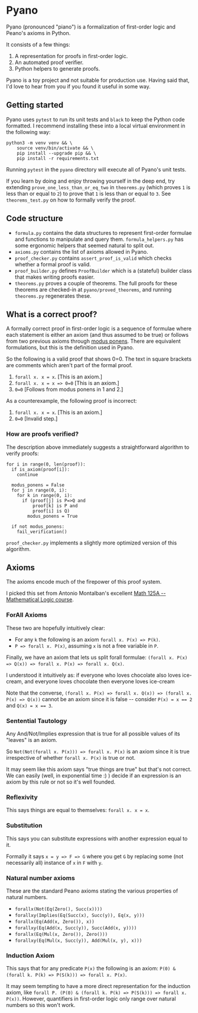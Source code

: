 # Pyano

Pyano (pronounced "piano") is a formalization of first-order logic and Peano's
axioms in Python.

It consists of a few things:

1. A representation for proofs in first-order logic.
2. An automated proof verifier.
3. Python helpers to generate proofs.

Pyano is a toy project and not suitable for production use.  Having said that,
I'd love to hear from you if you found it useful in some way.

## Getting started

Pyano uses `pytest` to run its unit tests and `black` to keep the Python code
formatted.  I recommend installing these into a local virtual environment in the
following way:

```
python3 -m venv venv && \
	source venv/bin/activate && \
	pip install --upgrade pip && \
	pip install -r requirements.txt
```

Running `pytest` in the `pyano` directory will execute all of Pyano's unit
tests.

If you learn by doing and enjoy throwing yourself in the deep end, try extending
`prove_one_less_than_or_eq_two` in `theorems.py` (which proves `1` is less than
or equal to `2`) to prove that `1` is less than or equal to `3`.  See
`theorems_test.py` on how to formally verify the proof.

## Code structure

* `formula.py` contains the data structures to represent first-order formulae
  and functions to manipulate and query them.  `formula_helpers.py` has some
  ergonomic helpers that seemed natural to split out.
* `axioms.py` contains the list of axioms allowed in Pyano.
* `proof_checker.py` contains `assert_proof_is_valid` which checks whether a
  formal proof is valid.
* `proof_builder.py` defines `ProofBuilder` which is a (stateful) builder class
  that makes writing proofs easier.
* `theorems.py` proves a couple of theorems.  The full proofs for these theorems
  are checked-in at `pyano/proved_theorems`, and running `theorems.py`
  regenerates these.

## What is a correct proof?

A formally correct proof in first-order logic is a sequence of formulae where
each statement is either an axiom (and thus assumed to be true) or follows from
two previous axioms through [modus
ponens](https://en.wikipedia.org/wiki/Modus_ponens).  There are equivalent
formulations, but this is the definition used in Pyano.

So the following is a valid proof that shows 0=0.  The text in square brackets
are comments which aren't part of the formal proof.

1. `forall x. x = x`.  [This is an axiom.]
2. `forall x. x = x => 0=0`  [This is an axiom.]
3. `0=0` [Follows from modus ponens in 1 and 2.]

As a counterexample, the following proof is incorrect:

1. `forall x. x = x`.  [This is an axiom.]
2. `0=0` [Invalid step.]

### How are proofs verified?

The description above immediately suggests a straightforward algorithm to verify
proofs:

```
for i in range(0, len(proof)):
  if is_axiom(proof[i]):
    continue

  modus_ponens = False
  for j in range(0, i):
    for k in range(0, i):
      if (proof[j] is P=>Q and
          proof[k] is P and
          proof[i] is Q)
        modus_ponens = True

  if not modus_ponens:
    fail_verification()
```

`proof_checker.py` implements a slightly more optimized version of this
algorithm.

## Axioms

The axioms encode much of the firepower of this proof system.

I picked this set from Antonio Montalban's excellent [Math 125A -- Mathematical
Logic
course](https://www.youtube.com/playlist?list=PLjJhPCaCziSRSUtQiTA_yx5TJ76G_EqUJ).

### ForAll Axioms

These two are hopefully intuitively clear:

* For any `k` the following is an axiom `forall x. P(x) => P(k)`.
* `P => forall x. P(x)`, assuming `x` is not a free variable in `P`.

Finally, we have an axiom that lets us split forall formulae: `(forall x. P(x)
=> Q(x)) => forall x. P(x) => forall x. Q(x)`.

I understood it intuitively as: if everyone who loves chocolate also loves
ice-cream, and everyone loves chocolate then everyone loves ice-cream

Note that the converse, `(forall x. P(x) => forall x. Q(x)) => (forall x. P(x)
=> Q(x))` cannot be an axiom since it is false -- consider `P(x) = x == 2` and
`Q(x) = x == 3`.

### Sentential Tautology

Any And/Not/Implies expression that is true for all possible values of its
"leaves" is an axiom.

So `Not(Not(forall x. P(x))) => forall x. P(x)` is an axiom since it is true
irrespective of whether `forall x. P(x)` is true or not.

It may seem like this axiom says "true things are true" but that's not correct.
We can easily (well, in exponential time :) ) decide if an expression is an
axiom by this rule or not so it's well founded.

### Reflexivity

This says things are equal to themselves: `forall x. x = x`.

### Substitution

This says you can substitute expressions with another expression equal to it.

Formally it says `x = y => F => G` where you get `G` by replacing some (not
necessarily all) instance of `x` in `F` with `y`.

### Natural number axioms

These are the standard Peano axioms stating the various properties of natural
numbers.

 * `forallx(Not(Eq(Zero(), Succ(x))))`
 * `forallxy(Implies(Eq(Succ(x), Succ(y)), Eq(x, y)))`
 * `forallx(Eq(Add(x, Zero()), x))`
 * `forallxy(Eq(Add(x, Succ(y)), Succ(Add(x, y))))`
 * `forallx(Eq(Mul(x, Zero()), Zero()))`
 * `forallxy(Eq(Mul(x, Succ(y)), Add(Mul(x, y), x)))`

### Induction Axiom

This says that for any predicate `P(x)` the following is an axiom: `P(0) &
(forall k. P(k) => P(S(k))) => forall x. P(x)`.

It may seem tempting to have a more direct representation for the induction
axiom, like `forall P. (P(0) & (forall k. P(k) => P(S(k))) => forall x. P(x))`.
However, quantifiers in first-order logic only range over natural numbers so
this won't work.
